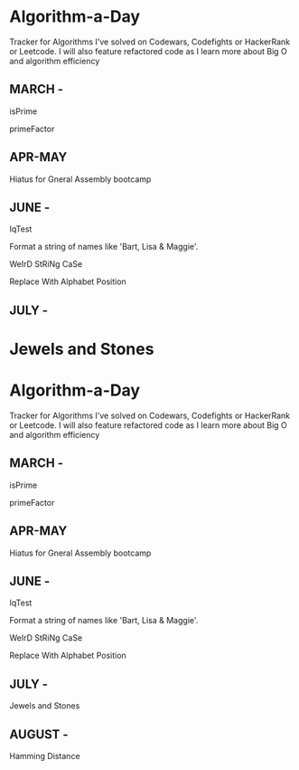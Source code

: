 
# Algorithm-a-Day

Tracker for Algorithms I've solved on Codewars, Codefights or HackerRank or Leetcode. 
I will also feature refactored code as I learn more about Big O and algorithm efficiency 

## MARCH - 
isPrime

primeFactor 

## APR-MAY
Hiatus for Gneral Assembly bootcamp 

## JUNE - 
IqTest

Format a string of names like 'Bart, Lisa & Maggie'.

WeIrD StRiNg CaSe

Replace With Alphabet Position

## JULY - 
Jewels and Stones 
=======
# Algorithm-a-Day

Tracker for Algorithms I've solved on Codewars, Codefights or HackerRank or Leetcode. 
I will also feature refactored code as I learn more about Big O and algorithm efficiency 

## MARCH - 
isPrime

primeFactor 

## APR-MAY
Hiatus for Gneral Assembly bootcamp 

## JUNE - 
IqTest

Format a string of names like 'Bart, Lisa & Maggie'.

WeIrD StRiNg CaSe

Replace With Alphabet Position

## JULY - 
Jewels and Stones 

## AUGUST - 
Hamming Distance 

